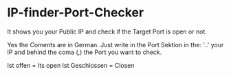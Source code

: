 # IP-finder-Port-Checker
It shows you your Public IP and check if the Target Port is open or not.

Yes the Coments are in German.
Just write in the Port Sektion in the:  '..' your IP and behind the coma (,) the Port you want to check.

Ist offen = Its open
Ist Geschlossen = Closen
